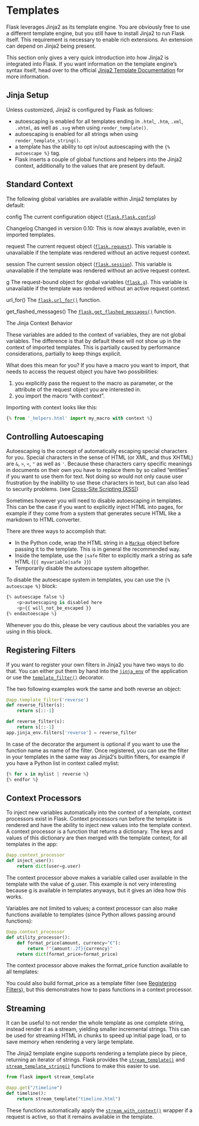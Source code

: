 
# Templates


Flask leverages Jinja2 as its template engine. You are obviously free to use
a different template engine, but you still have to install Jinja2 to run
Flask itself. This requirement is necessary to enable rich extensions.
An extension can depend on Jinja2 being present.


This section only gives a very quick introduction into how Jinja2
is integrated into Flask. If you want information on the template
engine’s syntax itself, head over to the official [Jinja2 Template
Documentation](https://jinja.palletsprojects.com/templates/) for
more information.



## Jinja Setup


Unless customized, Jinja2 is configured by Flask as follows:


* autoescaping is enabled for all templates ending in `.html`,
`.htm`, `.xml`, `.xhtml`, as well as `.svg` when using
`render_template()`.
* autoescaping is enabled for all strings when using
`render_template_string()`.
* a template has the ability to opt in/out autoescaping with the
`{% autoescape %}` tag.
* Flask inserts a couple of global functions and helpers into the
Jinja2 context, additionally to the values that are present by
default.




## Standard Context


The following global variables are available within Jinja2 templates
by default:




config
The current configuration object ([`flask.Flask.config`](https://flask.palletsprojects.com/../api/#flask.Flask.config "flask.Flask.config"))



Changelog
Changed in version 0.10: This is now always available, even in imported templates.






request
The current request object ([`flask.request`](https://flask.palletsprojects.com/../api/#flask.request "flask.request")). This variable is
unavailable if the template was rendered without an active request
context.





session
The current session object ([`flask.session`](https://flask.palletsprojects.com/../api/#flask.session "flask.session")). This variable
is unavailable if the template was rendered without an active request
context.





g
The request-bound object for global variables ([`flask.g`](https://flask.palletsprojects.com/../api/#flask.g "flask.g")). This
variable is unavailable if the template was rendered without an active
request context.





url_for()
The [`flask.url_for()`](https://flask.palletsprojects.com/../api/#flask.url_for "flask.url_for") function.





get_flashed_messages()
The [`flask.get_flashed_messages()`](https://flask.palletsprojects.com/../api/#flask.get_flashed_messages "flask.get_flashed_messages") function.




The Jinja Context Behavior


These variables are added to the context of variables, they are not
global variables. The difference is that by default these will not
show up in the context of imported templates. This is partially caused
by performance considerations, partially to keep things explicit.


What does this mean for you? If you have a macro you want to import,
that needs to access the request object you have two possibilities:


1. you explicitly pass the request to the macro as parameter, or
the attribute of the request object you are interested in.
2. you import the macro “with context”.


Importing with context looks like this:



```python
{% from '_helpers.html' import my_macro with context %}

```





## Controlling Autoescaping


Autoescaping is the concept of automatically escaping special characters
for you. Special characters in the sense of HTML (or XML, and thus XHTML)
are `&`, `>`, `<`, `"` as well as `'`. Because these characters
carry specific meanings in documents on their own you have to replace them
by so called “entities” if you want to use them for text. Not doing so
would not only cause user frustration by the inability to use these
characters in text, but can also lead to security problems. (see
[Cross-Site Scripting (XSS)](https://flask.palletsprojects.com/../security/#security-xss))


Sometimes however you will need to disable autoescaping in templates.
This can be the case if you want to explicitly inject HTML into pages, for
example if they come from a system that generates secure HTML like a
markdown to HTML converter.


There are three ways to accomplish that:


* In the Python code, wrap the HTML string in a [`Markup`](https://flask.palletsprojects.com/../api/#flask.Markup "flask.Markup")
object before passing it to the template. This is in general the
recommended way.
* Inside the template, use the `|safe` filter to explicitly mark a
string as safe HTML (`{{ myvariable|safe }}`)
* Temporarily disable the autoescape system altogether.


To disable the autoescape system in templates, you can use the `{%
autoescape %}` block:



```python
{% autoescape false %}
    <p>autoescaping is disabled here
    <p>{{ will_not_be_escaped }}
{% endautoescape %}

```


Whenever you do this, please be very cautious about the variables you are
using in this block.




## Registering Filters


If you want to register your own filters in Jinja2 you have two ways to do
that. You can either put them by hand into the
[`jinja_env`](https://flask.palletsprojects.com/../api/#flask.Flask.jinja_env "flask.Flask.jinja_env") of the application or use the
[`template_filter()`](https://flask.palletsprojects.com/../api/#flask.Flask.template_filter "flask.Flask.template_filter") decorator.


The two following examples work the same and both reverse an object:



```python
@app.template_filter('reverse')
def reverse_filter(s):
    return s[::-1]

def reverse_filter(s):
    return s[::-1]
app.jinja_env.filters['reverse'] = reverse_filter

```


In case of the decorator the argument is optional if you want to use the
function name as name of the filter. Once registered, you can use the filter
in your templates in the same way as Jinja2’s builtin filters, for example if
you have a Python list in context called mylist:



```python
{% for x in mylist | reverse %}
{% endfor %}

```




## Context Processors


To inject new variables automatically into the context of a template,
context processors exist in Flask. Context processors run before the
template is rendered and have the ability to inject new values into the
template context. A context processor is a function that returns a
dictionary. The keys and values of this dictionary are then merged with
the template context, for all templates in the app:



```python
@app.context_processor
def inject_user():
    return dict(user=g.user)

```


The context processor above makes a variable called user available in
the template with the value of g.user. This example is not very
interesting because g is available in templates anyways, but it gives an
idea how this works.


Variables are not limited to values; a context processor can also make
functions available to templates (since Python allows passing around
functions):



```python
@app.context_processor
def utility_processor():
    def format_price(amount, currency="€"):
        return f"{amount:.2f}{currency}"
    return dict(format_price=format_price)

```


The context processor above makes the format_price function available to all
templates:


You could also build format_price as a template filter (see
[Registering Filters](https://flask.palletsprojects.com/#registering-filters)), but this demonstrates how to pass functions in a
context processor.




## Streaming


It can be useful to not render the whole template as one complete
string, instead render it as a stream, yielding smaller incremental
strings. This can be used for streaming HTML in chunks to speed up
initial page load, or to save memory when rendering a very large
template.


The Jinja2 template engine supports rendering a template piece
by piece, returning an iterator of strings. Flask provides the
[`stream_template()`](https://flask.palletsprojects.com/../api/#flask.stream_template "flask.stream_template") and [`stream_template_string()`](https://flask.palletsprojects.com/../api/#flask.stream_template_string "flask.stream_template_string")
functions to make this easier to use.



```python
from flask import stream_template

@app.get("/timeline")
def timeline():
    return stream_template("timeline.html")

```


These functions automatically apply the
[`stream_with_context()`](https://flask.palletsprojects.com/../api/#flask.stream_with_context "flask.stream_with_context") wrapper if a request is active, so
that it remains available in the template.







